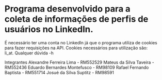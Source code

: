 # Programa desenvolvido para a coleta de informações de perfis de usuários no LinkedIn. 

É necessário ter uma conta no LinkedIn já que o programa utiliza de cookies para fazer requisições na API.
Cookies necessários para utilização são: li_at.
Qualquer dúvida -h

Integrantes
Alexandre Ferreira Lima - RM552529
Mateus da Silva Taveira - RM552436
Eduardo Bernardes Montefusco - RM98109
Rafael Fernando Baptista - RM551714
Josué da Silva Suptitz - RM98591
